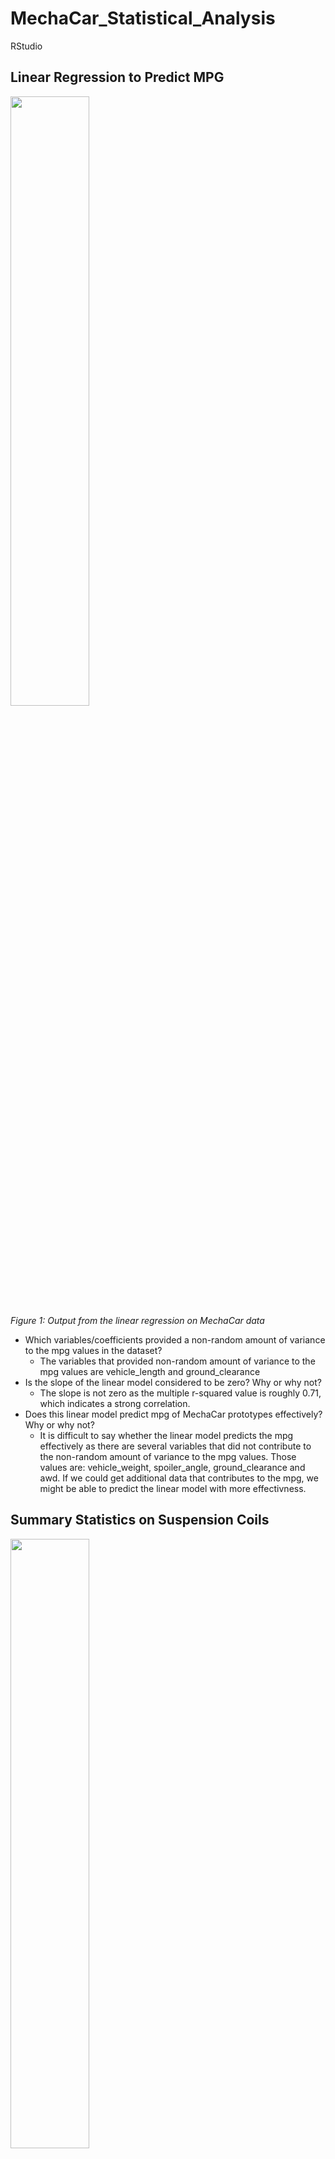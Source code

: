 # MechaCar_Statistical_Analysis
RStudio

## Linear Regression to Predict MPG

<img src="https://user-images.githubusercontent.com/107224632/191875623-5b015cfe-37ee-4467-9091-d71d99b46302.png" width=50% height=50%><br />
*Figure 1: Output from the linear regression on MechaCar data*<br />

* Which variables/coefficients provided a non-random amount of variance to the mpg values in the dataset?
  * The variables that provided non-random amount of variance to the mpg values are vehicle_length and ground_clearance 
* Is the slope of the linear model considered to be zero? Why or why not?
  * The slope is not zero as the multiple r-squared value is roughly 0.71, which indicates a strong correlation.
* Does this linear model predict mpg of MechaCar prototypes effectively? Why or why not?
  * It is difficult to say whether the linear model predicts the mpg effectively as there are several variables that did not contribute to the non-random amount of variance to the mpg values. Those values are: vehicle_weight, spoiler_angle, ground_clearance and awd. If we could get additional data that contributes to the mpg, we might be able to predict the linear model with more effectivness.

## Summary Statistics on Suspension Coils

<img src="https://user-images.githubusercontent.com/107224632/191883704-fbd446ea-42d1-4ae7-83d2-00d28f44d770.png" width=50% height=50%><br />
*Figure 2: total_summary of Suspension Coils*<br />

<img src="https://user-images.githubusercontent.com/107224632/191883796-42e1a384-0fb4-4ac0-8b71-4557d672466b.png" width=50% height=50%><br />
*Figure 3: lot_summary of Suspension Coils*<br />

The design specifications for the MechaCar suspension coils dictate that the variance of the suspension coils must not exceed 100 pounds per square inch. In figure 2, we are able to see that the overall variance is 62.29, which is well below the 100 PSI variance. In figure 3, we are able to see that the current manufacturing data does not meet this design specification for all manufacturing lots. Figure 3 shows that lots 1 and 2 are well below the 100 PSI variance, however, the figure 3 variance is above 100, clocking in at 170.29 PSI variance.

## T-Tests on Suspension Coils

<img src="https://user-images.githubusercontent.com/107224632/191885600-91720de7-e048-41a6-afa6-d25b707403a9.png" width=50% height=50%><br />
*Figure 3: t-test on all cars*<br />

<img src="https://user-images.githubusercontent.com/107224632/191885970-23cea914-200e-4257-bf79-9a57f6eb6123.png" width=50% height=50%><br />
*Figure 4: t-test on lot 1 cars*<br />

<img src="https://user-images.githubusercontent.com/107224632/191886110-1e954349-d7e8-40f4-a7f4-89d10844e1d5.png" width=50% height=50%><br />
*Figure 5: t-test on lot 2 cars*<br />

<img src="https://user-images.githubusercontent.com/107224632/191886203-5353fd68-7688-4463-91ac-988f1e783ee7.png" width=50% height=50%><br />
*Figure 6: t-test on lot 3 cars*<br />
